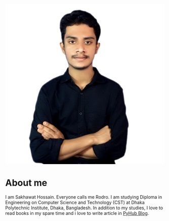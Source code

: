 ![photo](https://github.com/sh-rodro/sh-rodro.github.io/blob/main/profile.png?raw=true)

# About me

I am Sakhawat Hossain. Everyone calls me Rodro. I am studying Diploma in Engineering on Computer Science and Technology (CST) at Dhaka Polytechnic Institute, Dhaka, Bangladesh. In addition to my studies, I love to read books in my spare time and i love to write article in <a href="https://pyhub-blog.com">PyHub Blog</a>.

